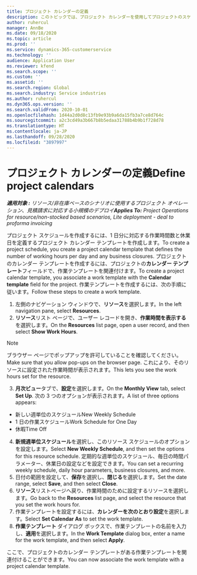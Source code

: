 ```yaml
---
title: プロジェクト カレンダーの定義
description: このトピックでは、プロジェクト カレンダーを使用してプロジェクトのスケジュールを追跡する方法について説明します。
author: ruhercul
manager: AnnBe
ms.date: 09/18/2020
ms.topic: article
ms.prod: ''
ms.service: dynamics-365-customerservice
ms.technology: ''
audience: Application User
ms.reviewer: kfend
ms.search.scope: ''
ms.custom: ''
ms.assetid: ''
ms.search.region: Global
ms.search.industry: Service industries
ms.author: ruhercul
ms.dyn365.ops.version: ''
ms.search.validFrom: 2020-10-01
ms.openlocfilehash: 1d44a2d0d8c13fb9e93b9a6da15fb3a7ce8d764c
ms.sourcegitcommit: a2c3cd49a3b667b8b5edaa31788b4b9b1f728d78
ms.translationtype: HT
ms.contentlocale: ja-JP
ms.lasthandoff: 09/28/2020
ms.locfileid: "3897997"
---
```

# <a name="define-project-calendars"></a><span data-ttu-id="4e1a2-103">プロジェクト カレンダーの定義</span><span class="sxs-lookup"><span data-stu-id="4e1a2-103">Define project calendars</span></span>

<span data-ttu-id="4e1a2-104">_**適用対象 :** リソース/非在庫ベースのシナリオに使用するプロジェクト オペレーション、見積請求に対応する小規模のデプロイ_</span><span class="sxs-lookup"><span data-stu-id="4e1a2-104">_**Applies To:** Project Operations for resource/non-stocked based scenarios, Lite deployment - deal to proforma invoicing_</span></span>

<span data-ttu-id="4e1a2-105">プロジェクト スケジュールを作成するには、1 日分に対応する作業時間数と休業日を定義するプロジェクト カレンダー テンプレートを作成します。</span><span class="sxs-lookup"><span data-stu-id="4e1a2-105">To create a project schedule, you create a project calendar template that defines the number of working hours per day and any business closures.</span></span> <span data-ttu-id="4e1a2-106">プロジェクトのカレンダー テンプレートを作成するには、プロジェクトの**カレンダー テンプレート**フィールドで、作業テンプレートを関連付けます。</span><span class="sxs-lookup"><span data-stu-id="4e1a2-106">To create a project calendar template, you associate a work template with the **Calendar template** field for the project.</span></span> <span data-ttu-id="4e1a2-107">作業テンプレートを作成するには、次の手順に従います。</span><span class="sxs-lookup"><span data-stu-id="4e1a2-107">Follow these steps to create a work template.</span></span>

1. <span data-ttu-id="4e1a2-108">左側のナビゲーション ウィンドウで、**リソース**を選択します。</span><span class="sxs-lookup"><span data-stu-id="4e1a2-108">In the left navigation pane, select **Resources**.</span></span> 
2. <span data-ttu-id="4e1a2-109">**リソース**リスト ページで、ユーザー レコードを開き、**作業時間を表示する**を選択します。</span><span class="sxs-lookup"><span data-stu-id="4e1a2-109">On the **Resources** list page, open a user record, and then select **Show Work Hours**.</span></span>

  > [!NOTE]
  > <span data-ttu-id="4e1a2-110">ブラウザー ページでポップアップを許可していることを確認してください。</span><span class="sxs-lookup"><span data-stu-id="4e1a2-110">Make sure that you allow pop-ups on the browser page.</span></span> <span data-ttu-id="4e1a2-111">これにより、そのリソースに設定された作業時間が表示されます。</span><span class="sxs-lookup"><span data-stu-id="4e1a2-111">This lets you see the work hours set for the resource.</span></span>
  
3. <span data-ttu-id="4e1a2-112">**月次ビュー**タブで、**設定**を選択します。</span><span class="sxs-lookup"><span data-stu-id="4e1a2-112">On the **Monthly View** tab, select **Set Up**.</span></span> <span data-ttu-id="4e1a2-113">次の 3 つのオプションが表示されます。</span><span class="sxs-lookup"><span data-stu-id="4e1a2-113">A list of three options appears:</span></span> 

  - <span data-ttu-id="4e1a2-114">新しい週単位のスケジュール</span><span class="sxs-lookup"><span data-stu-id="4e1a2-114">New Weekly Schedule</span></span>
  - <span data-ttu-id="4e1a2-115">1 日の作業スケジュール</span><span class="sxs-lookup"><span data-stu-id="4e1a2-115">Work Schedule for One Day</span></span>
  - <span data-ttu-id="4e1a2-116">休暇</span><span class="sxs-lookup"><span data-stu-id="4e1a2-116">Time Off</span></span>

4. <span data-ttu-id="4e1a2-117">**新規週単位スケジュール**を選択し、このリソース スケジュールのオプションを設定します。</span><span class="sxs-lookup"><span data-stu-id="4e1a2-117">Select **New Weekly Schedule**, and then set the options for this resource schedule.</span></span> <span data-ttu-id="4e1a2-118">定期的な週単位のスケジュール、毎日の時間パラメーター、休業日の設定などを設定できます。</span><span class="sxs-lookup"><span data-stu-id="4e1a2-118">You can set a recurring weekly schedule, daily hour parameters, business closures, and more.</span></span>
5. <span data-ttu-id="4e1a2-119">日付の範囲を設定して、**保存**を選択し、**閉じる**を選択します。</span><span class="sxs-lookup"><span data-stu-id="4e1a2-119">Set the date range, select **Save**, and then select **Close**.</span></span> 
6. <span data-ttu-id="4e1a2-120">**リソース**リストページへ戻り、作業時間のために設定するリソースを選択します。</span><span class="sxs-lookup"><span data-stu-id="4e1a2-120">Go back to the **Resources** list page, and select the resource that you set the work hours for.</span></span> 
7. <span data-ttu-id="4e1a2-121">作業テンプレートを設定するには、**カレンダーを次のとおり設定**を選択します。</span><span class="sxs-lookup"><span data-stu-id="4e1a2-121">Select **Set Calendar As** to set the work template.</span></span> 
8. <span data-ttu-id="4e1a2-122">**作業テンプレート** ダイアログ ボックスで、作業テンプレートの名前を入力し、**適用**を選択します。</span><span class="sxs-lookup"><span data-stu-id="4e1a2-122">In the **Work Template** dialog box, enter a name for the work template, and then select **Apply**.</span></span> 

<span data-ttu-id="4e1a2-123">ここで、プロジェクトのカレンダー テンプレートがある作業テンプレートを関連付けることができます。</span><span class="sxs-lookup"><span data-stu-id="4e1a2-123">You can now associate the work template with a project calendar template.</span></span>
